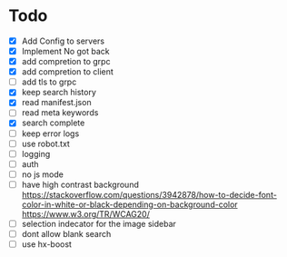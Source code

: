 # Todo

- [x] Add Config to servers
- [x] Implement No got back
- [x] add compretion to grpc
- [x] add compretion to client
- [ ] add tls to grpc
- [x] keep search history
- [x] read manifest.json
- [ ] read meta keywords
- [x] search complete
- [ ] keep error logs
- [ ] use robot.txt
- [ ] logging
- [ ] auth
- [ ] no js mode
- [ ] have high contrast background <https://stackoverflow.com/questions/3942878/how-to-decide-font-color-in-white-or-black-depending-on-background-color> <https://www.w3.org/TR/WCAG20/>
- [ ] selection indecator for the image sidebar
- [ ] dont allow blank search
- [ ] use hx-boost

